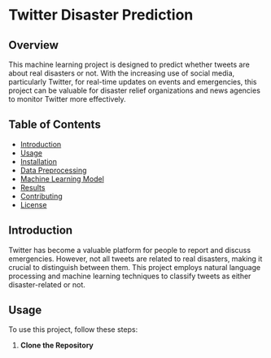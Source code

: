 # Twitter Disaster Prediction

## Overview
This machine learning project is designed to predict whether tweets are about real disasters or not. With the increasing use of social media, particularly Twitter, for real-time updates on events and emergencies, this project can be valuable for disaster relief organizations and news agencies to monitor Twitter more effectively.

## Table of Contents
- [Introduction](#introduction)
- [Usage](#usage)
- [Installation](#installation)
- [Data Preprocessing](#data-preprocessing)
- [Machine Learning Model](#machine-learning-model)
- [Results](#results)
- [Contributing](#contributing)
- [License](#license)

## Introduction
Twitter has become a valuable platform for people to report and discuss emergencies. However, not all tweets are related to real disasters, making it crucial to distinguish between them. This project employs natural language processing and machine learning techniques to classify tweets as either disaster-related or not.

## Usage
To use this project, follow these steps:

1. **Clone the Repository**
